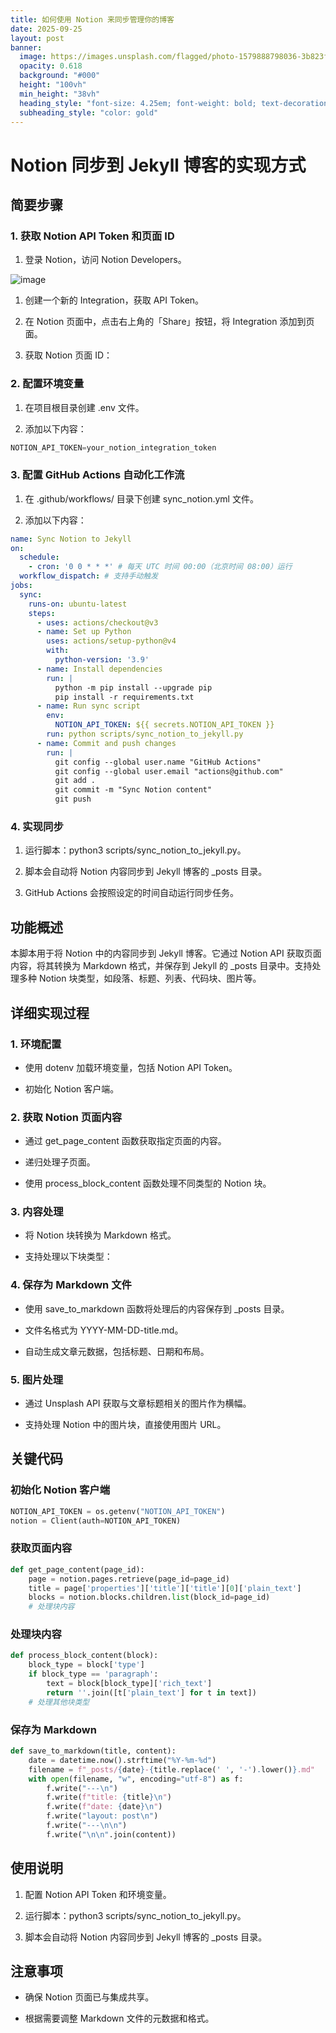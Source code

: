 ```yaml
---
title: 如何使用 Notion 来同步管理你的博客
date: 2025-09-25
layout: post
banner:
  image: https://images.unsplash.com/flagged/photo-1579888798036-3b823ff1a2f5?crop=entropy&cs=tinysrgb&fit=max&fm=jpg&ixid=M3w2OTIwMzJ8MHwxfHJhbmRvbXx8fHx8fHx8fDE3NTg4MDQyMzV8&ixlib=rb-4.1.0&q=80&w=1080
  opacity: 0.618
  background: "#000"
  height: "100vh"
  min_height: "38vh"
  heading_style: "font-size: 4.25em; font-weight: bold; text-decoration: underline"
  subheading_style: "color: gold"
---
```


# Notion 同步到 Jekyll 博客的实现方式

## 简要步骤

### 1. 获取 Notion API Token 和页面 ID

1. 登录 Notion，访问 Notion Developers。

![image](https://prod-files-secure.s3.us-west-2.amazonaws.com/a7a0cc5a-89b9-4cda-8686-1fba0ca52f40/d19c1afe-dea5-4312-9333-786b0ba83054/image.png?X-Amz-Algorithm=AWS4-HMAC-SHA256&X-Amz-Content-Sha256=UNSIGNED-PAYLOAD&X-Amz-Credential=ASIAZI2LB4667R3HS3BO%2F20250925%2Fus-west-2%2Fs3%2Faws4_request&X-Amz-Date=20250925T124353Z&X-Amz-Expires=3600&X-Amz-Security-Token=IQoJb3JpZ2luX2VjEOz%2F%2F%2F%2F%2F%2F%2F%2F%2F%2FwEaCXVzLXdlc3QtMiJIMEYCIQCazLSktvCiQt4G0DSIrE7P5BEE7utb8TqAb%2FSXj7Xb0wIhAIR0W9Cate81Sq3MUJtW5%2BjgycTTpsdYuzRVyf4Cme1sKv8DCHUQABoMNjM3NDIzMTgzODA1IgyeTf%2BncnP6r4cWHnsq3AMGxKxpU5XAJVjgC%2Bh%2FVbdwDAQUmzH%2FMh6oMFFqoSiJC9JOpw9XOtNY1IFebItVED54Lo%2Fm%2BDjr3XMgs8IcbjF%2FT9PmqTrukjqgw3gJ%2FEU7OX8ty5mzJmLLw3NBeQ99v%2FfNUdvzVe8LYgk8RQ2BUHheNr66Kk4W6qdZvUfdXNmxX3nFy6gLThyjnVm3RRYmMGZPOwfmzcHbtgQM1SLa%2BhCy6l6GVDJC2QMKRU3IDs0OjFo4ODf%2FBJau2m1srYZXBt9UedT5zq%2BupaBXNwqGakyFCrqoab%2BFMzRH1%2BoxO%2F2ZTEaWk3TmlUKDa%2F2jkkWxeHyvoavTVoi7xJBcvTnETu11J3Qt9mPFy11cwYFU0HFRdYX81OU3rJ%2BtO0ntLRYq4KvnAIqQYYtDQWHF5TXhgc%2Fz6vRdufpdcfVEUdZwK86X9TR7ayqTQ%2BfRJ6UgqqWS%2Fuf03mK25n21netJ%2BZPWuG7ClcBnS2JTNWE%2FD2LLdq%2FHoCo4M8xW8h3Il4phcl6LefgHXVdk3sDXt2yDCeElQlWBhEwTpzv9tltQSVE2s0g%2BP16Tn1be%2BNT8aO6qKNo879cOKp%2BDm4G4az2bsTA4EgxhAq6KqDcaLiMpsbrpBjOGlpKjwejy9TtRhRuheDDYz9TGBjqkAXMEFP5QrhZV0GPotAOOxUjEGHKo7oD3CJQHUnSNYdguXOK4yEuQfvfQ3QFrjrfKB1u79olQGz7Ye2WTjkhSk5%2BoPZL08UJfxFbraSETdJiBnrBG5FrR6QNdgAN31K7o29Y2feW%2BBTfjk5fdZcOQf7DtXhRMPrnJTdo6QEuehS3RYTTCPgrI2cBUsuLq6RcfuJeRdo5lnFPxjqg%2BjwFVHIR4jGBg&X-Amz-Signature=b823a226e61e4d99582297f7e9bb359536627946989410ef453138f5bdc82729&X-Amz-SignedHeaders=host&x-amz-checksum-mode=ENABLED&x-id=GetObject)

1. 创建一个新的 Integration，获取 API Token。

1. 在 Notion 页面中，点击右上角的「Share」按钮，将 Integration 添加到页面。

1. 获取 Notion 页面 ID：


### 2. 配置环境变量

1. 在项目根目录创建 .env 文件。

1. 添加以下内容：

```javascript
NOTION_API_TOKEN=your_notion_integration_token
```

### 3. 配置 GitHub Actions 自动化工作流

1. 在 .github/workflows/ 目录下创建 sync_notion.yml 文件。

1. 添加以下内容：

```yaml
name: Sync Notion to Jekyll
on:
  schedule:
    - cron: '0 0 * * *' # 每天 UTC 时间 00:00（北京时间 08:00）运行
  workflow_dispatch: # 支持手动触发
jobs:
  sync:
    runs-on: ubuntu-latest
    steps:
      - uses: actions/checkout@v3
      - name: Set up Python
        uses: actions/setup-python@v4
        with:
          python-version: '3.9'
      - name: Install dependencies
        run: |
          python -m pip install --upgrade pip
          pip install -r requirements.txt
      - name: Run sync script
        env:
          NOTION_API_TOKEN: ${{ secrets.NOTION_API_TOKEN }}
        run: python scripts/sync_notion_to_jekyll.py
      - name: Commit and push changes
        run: |
          git config --global user.name "GitHub Actions"
          git config --global user.email "actions@github.com"
          git add .
          git commit -m "Sync Notion content"
          git push
```

### 4. 实现同步

1. 运行脚本：python3 scripts/sync_notion_to_jekyll.py。

1. 脚本会自动将 Notion 内容同步到 Jekyll 博客的 _posts 目录。

1. GitHub Actions 会按照设定的时间自动运行同步任务。

## 功能概述

本脚本用于将 Notion 中的内容同步到 Jekyll 博客。它通过 Notion API 获取页面内容，将其转换为 Markdown 格式，并保存到 Jekyll 的 _posts 目录中。支持处理多种 Notion 块类型，如段落、标题、列表、代码块、图片等。

## 详细实现过程

### 1. 环境配置

- 使用 dotenv 加载环境变量，包括 Notion API Token。

- 初始化 Notion 客户端。

### 2. 获取 Notion 页面内容

- 通过 get_page_content 函数获取指定页面的内容。

- 递归处理子页面。

- 使用 process_block_content 函数处理不同类型的 Notion 块。

### 3. 内容处理

- 将 Notion 块转换为 Markdown 格式。

- 支持处理以下块类型：


### 4. 保存为 Markdown 文件

- 使用 save_to_markdown 函数将处理后的内容保存到 _posts 目录。

- 文件名格式为 YYYY-MM-DD-title.md。

- 自动生成文章元数据，包括标题、日期和布局。

### 5. 图片处理

- 通过 Unsplash API 获取与文章标题相关的图片作为横幅。

- 支持处理 Notion 中的图片块，直接使用图片 URL。

## 关键代码

### 初始化 Notion 客户端

```python
NOTION_API_TOKEN = os.getenv("NOTION_API_TOKEN")
notion = Client(auth=NOTION_API_TOKEN)
```

### 获取页面内容

```python
def get_page_content(page_id):
    page = notion.pages.retrieve(page_id=page_id)
    title = page['properties']['title']['title'][0]['plain_text']
    blocks = notion.blocks.children.list(block_id=page_id)
    # 处理块内容
```

### 处理块内容

```python
def process_block_content(block):
    block_type = block['type']
    if block_type == 'paragraph':
        text = block[block_type]['rich_text']
        return ''.join([t['plain_text'] for t in text])
    # 处理其他块类型
```

### 保存为 Markdown

```python
def save_to_markdown(title, content):
    date = datetime.now().strftime("%Y-%m-%d")
    filename = f"_posts/{date}-{title.replace(' ', '-').lower()}.md"
    with open(filename, "w", encoding="utf-8") as f:
        f.write("---\n")
        f.write(f"title: {title}\n")
        f.write(f"date: {date}\n")
        f.write("layout: post\n")
        f.write("---\n\n")
        f.write("\n\n".join(content))
```

## 使用说明

1. 配置 Notion API Token 和环境变量。

1. 运行脚本：python3 scripts/sync_notion_to_jekyll.py。

1. 脚本会自动将 Notion 内容同步到 Jekyll 博客的 _posts 目录。

## 注意事项

- 确保 Notion 页面已与集成共享。

- 根据需要调整 Markdown 文件的元数据和格式。